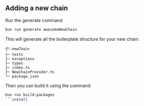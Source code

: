 ## Adding a new chain

Run the generate command

```bash
bun run generate awesomeNewChain
```

This will generate all the boilerplate structure for your new chain:

```
📦 newChain
├─ tests
├─ exceptions
├─ types
├─ index.ts
├─ NewChainProvider.ts
└─ package.json
```

Then you can build it using the command

```bash
bun run build:packages
```install 

